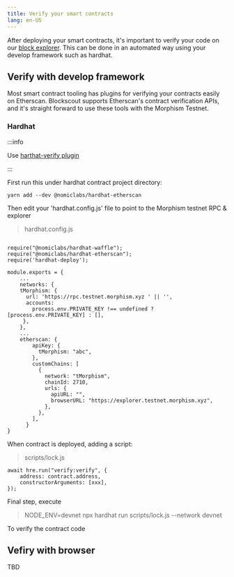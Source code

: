 ```yaml
---
title: Verify your smart contracts
lang: en-US
---
```


After deploying your smart contracts, it's important to verify your code on our [block explorer](explorer.testnet.morphism.xyz). This can be done in an automated way using your develop framework such as hardhat.



## Verify with develop framework

Most smart contract tooling has plugins for verifying your contracts easily on Etherscan. Blockscout supports Etherscan's contract verification APIs, and it's straight forward to use these tools with the Morphism Testnet.

### Hardhat

:::info

Use [harthat-verify plugin](https://hardhat.org/hardhat-runner/plugins/nomicfoundation-hardhat-verify)

:::

First run this under hardhat contract project directory:

~~~
yarn add --dev @nomiclabs/hardhat-etherscan
~~~

Then edit your 'hardhat.config.js' file to point to the Morphism testnet RPC & explorer
> hardhat.config.js


~~~

require("@nomiclabs/hardhat-waffle");
require("@nomiclabs/hardhat-etherscan");
require('hardhat-deploy');

module.exports = {
    ...
    networks: {
    tMorphism: {
      url: 'https://rpc.testnet.morphism.xyz ' || '',
      accounts:
        process.env.PRIVATE_KEY !== undefined ? [process.env.PRIVATE_KEY] : [],
     },
    },
    ...
    etherscan: {
        apiKey: {
          tMorphism: "abc",
        },
        customChains: [
          {
            network: "tMorphism",
            chainId: 2710,
            urls: {
              apiURL: "",
              browserURL: "https://explorer.testnet.morphism.xyz",
            },
          },
        ],
      }
}

~~~

When contract is deployed, adding a script: 
> scripts/lock.js

~~~
await hre.run("verify:verify", {
    address: contract.address, 
    constructorArguments: [xxx], 
});
~~~

Final step, execute

> NODE_ENV=devnet npx hardhat run scripts/lock.js --network devnet

To verify the contract code

## Vefiry with browser

TBD